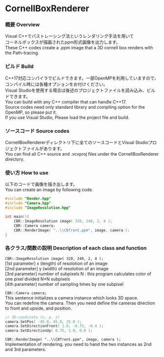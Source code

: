 # CornellBoxRenderer
     
### 概要 Overview
Visual C++でパストレーシング法というレンダリング手法を用いて       
コーネルボックスが描画されたppm形式画像を出力します。     
These C++ codes create a .ppm image that a 3D cornell box renders with the Path-tracing.     
     
     
### ビルド Build
C++17対応コンパイラでビルドできます。一部OpenMPを利用していますので、コンパイル時には各種オプションをお付けください。    
Visual Studioを使用する場合は後述のプロジェクトファイルを読み込み、ビルドできます。     
You can build with any C++ compiler that can handle C++17.     
Source codes need only standard library and compiling option for the OpenMP, so please put it.     
If you use Visual Studio, Please load the project file and build.     
     
     
### ソースコード Source codes
CornellBoxRendererディレクトリ下に全てのソースコードとVisual Studioプロジェクトファイルがあります。     
You can find all C++ source and .vcxproj files under the CornellBoxRenderer directory.     
     
     
### 使い方 How to use
以下のコードで画像を描き出します。     
You can create an image by following code.
```cpp
#include "Render.hpp"
#include "Camera.hpp"
#include "ImageResolution.hpp"

int main(){
	CBR::ImageResolution image( 320, 240, 2, 4 ); 
	CBR::Camera camera;
	CBR::RenderImage( "..\\CBfront.ppm", image, camera );
}
```     
     
     
### 各クラス/関数の説明 Description of each class and function
`CBR::ImageResolution image( 320, 240, 2, 4 );`     
[1st parameter] x (length) of resolotion of an image     
[2nd parameter] y (width) of resolotion of an image     
[3rd parameter] number of subpixels N : this program calculates color of one pixel divided N*N subpixels     
[4th parameter] number of sampling times by one subpixel     
     
`CBR::Camera camera;`     
This sentence initializes a camera instance which looks 3D space.     
You can redefine the camera. Then you need define the cameras direction to front and upside, and position.
```cpp
// 3D-coodinate (x, y, z)
camera.SetPos( -45.0, 45.0, 25.0 );
camera.SetDirectionFront( 1.0, -0.75, -0.4 );
camera.SetDirectionUp( 0.75, 1.0, 0.0 );
```     
     
`CBR::RenderImage( "..\\CBfront.ppm", image, camera );`     
Implementation of rendering. you need to hand the two instances as 2nd and 3rd parameters.     
